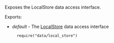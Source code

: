 Exposes the LocalStore data access interface.

Exports:

- *default* - The [LocalStore](/api-reference/30%20Data%20Layer/LocalStore '/Documentation/ApiReference/Data_Layer/LocalStore/') data access interface

        require("data/local_store")

